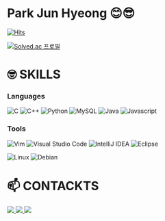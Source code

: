 # Park Jun Hyeong 😊😎

[![Hits](https://hits.seeyoufarm.com/api/count/incr/badge.svg?url=https%3A%2F%2Fgithub.com%2Fiamjunhyeong&count_bg=%23817AFC&title_bg=%239A00B6&icon=&icon_color=%23FFFBFB&title=hits&edge_flat=false)](https://hits.seeyoufarm.com)

[![Solved.ac
프로필](http://mazassumnida.wtf/api/v2/generate_badge?boj=refill447)](https://solved.ac/refill447)

# 🤓 SKILLS
### Languages

![C](https://img.shields.io/badge/C-A8B9CC.svg?&style=for-the-badge&logo=C&logoColor=white)
![C++](https://img.shields.io/badge/C++-00599C.svg?&style=for-the-badge&logo=cplusplus&logoColor=white)
![Python](https://img.shields.io/badge/Python-3776AB.svg?&style=for-the-badge&logo=Python&logoColor=white)
![MySQL](https://img.shields.io/badge/mysql-4479A1.svg?&style=for-the-badge&logo=mysql&logoColor=white)
![Java](https://img.shields.io/badge/java-DD0700.svg?&style=for-the-badge&logo=java&logoColor=white)
![Javascript](https://img.shields.io/badge/Javascript-F7DF1E.svg?&style=for-the-badge&logo=javascript&logoColor=white)



### Tools

![Vim](https://img.shields.io/badge/vim-019733.svg?&style=for-the-badge&logo=vim&logoColor=white)
![Visual Studio Code](https://img.shields.io/badge/Visual%20Studio%20Code-007ACC.svg?&style=for-the-badge&logo=Visual%20Studio%20Code&logoColor=white)
![IntelliJ IDEA](https://img.shields.io/badge/intellijidea-000000.svg?&style=for-the-badge&logo=intellijidea&logoColor=white)
![Eclipse](https://img.shields.io/badge/Eclipse-2C2255.svg?&style=for-the-badge&logo=Eclipse&logoColor=white)

![Linux](https://img.shields.io/badge/linux-FCC624.svg?&style=for-the-badge&logo=linux&loColor=white)
![Debian](https://img.shields.io/badge/debian-A81D33.svg?&style=for-the-badge&logo=debian&loColor=white)

# 📫 CONTACKTS
<div>
    <a href="https://www.notion.so/34a474d9d56a420c99ffbd74c8f0a77e?v=f8488adc1d2c43df985ea2bb334d9115">
        <img src="https://img.shields.io/badge/Notion-9999FF?style=for-the-badge&logo=Notion&logoColor=white"> 
    </a>
    <a href="https://github.com/iamjunhyeong">
        <img src="https://img.shields.io/badge/GitHub-181717?style=for-the-badge&logo=github&logoColor=white"> 
    </a>
    <a href="dddodo447@gmail.com">
        <img src="https://img.shields.io/badge/Gmail-EA4335.svg?&style=for-the-badge&logo=Gmail&logoColor=white"> 
    </a>
</div>
  
